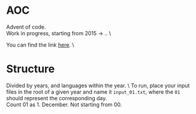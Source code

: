 # AOC
Advent of code. \
Work in progress, starting from 2015 -> .. \

You can find the link [here](https://adventofcode.com). \

# Structure
Divided by years, and languages within the year. \ 
To run, place your input files in the root of a given year and name it `input_01.txt`,
where the `01` should represent the corresponding day. \
Count 01 as 1. December. Not starting from 00.

